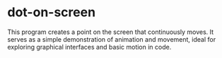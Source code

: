 # dot-on-screen
This program creates a point on the screen that continuously moves. It serves as a simple demonstration of animation and movement, ideal for exploring graphical interfaces and basic motion in code.
